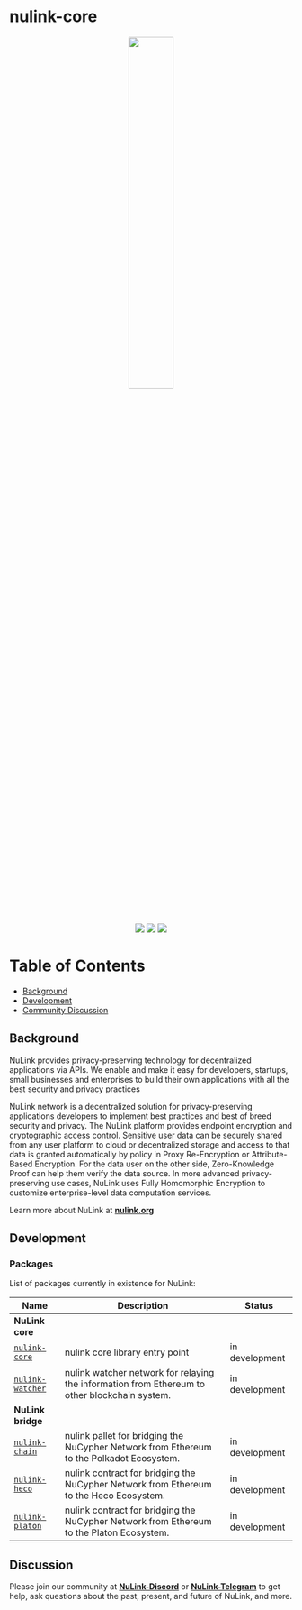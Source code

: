 # nulink-core


<p align="center">
  <a href="https://www.nulink.org/"><img src="https://github.com/NuLink-network/nulink/blob/94c5538a5fdc25e7d4391f4f2e4af60b3c480fc1/logo/nulink-bg-1.png" width=40%  /></a>
</p>

<p align="center">
  <a href="https://github.com/NuLink-network"><img src="https://img.shields.io/badge/Playground-NuLink_Network-brightgreen?logo=Parity%20Substrate" /></a>
  <a href="http://nulink.org/"><img src="https://img.shields.io/badge/made%20by-NuLink%20Foundation-blue.svg?style=flat-square" /></a>
  <a href="https://github.com/NuLink-network/nulink-core"><img src="https://img.shields.io/badge/project-Nulink_Core-yellow.svg?style=flat-square" /></a>
</p>

# Table of Contents

- [Background](#background)
- [Development](#development)
- [Community Discussion](#discussion)

## Background

NuLink provides privacy-preserving technology for decentralized applications via APIs. We enable and make it easy for developers, startups, small businesses and enterprises to build their own applications with all the best security and privacy practices

NuLink network is a decentralized solution for privacy-preserving applications developers to implement best practices and best of breed security and privacy. The NuLink platform provides endpoint encryption and cryptographic access control. Sensitive user data can be securely shared from any user platform to cloud or decentralized storage and access to that data is granted automatically by policy in Proxy Re-Encryption or Attribute-Based Encryption. For the data user on the other side, Zero-Knowledge Proof can help them verify the data source. In more advanced privacy-preserving use cases, NuLink uses Fully Homomorphic Encryption to customize enterprise-level data computation services.

Learn more about NuLink at [**nulink.org**](https://www.nulink.org)

## Development

### Packages

List of packages currently in existence for NuLink:

| Name |  Description |  Status |
| ---------|--------- |--------- |
| **NuLink core** |
| [`nulink-core`](//github.com/NuLink-network/nulink-core) | nulink core library entry point | in development |  
| [`nulink-watcher`](//github.com/NuLink-network/nulink-watcher) | nulink watcher network for relaying the information from Ethereum to other blockchain system. | in development |  
| **NuLink bridge** |
| [`nulink-chain`](//github.com/NuLink-network/nulink-chain) | nulink pallet for bridging the NuCypher Network from Ethereum to the Polkadot Ecosystem.  | in development |  
| [`nulink-heco`](//github.com/NuLink-network/nulink-heco) | nulink contract for bridging the NuCypher Network from Ethereum to the Heco Ecosystem. | in development |  
| [`nulink-platon`](//github.com/NuLink-network/nulink-platon) | nulink contract for bridging the NuCypher Network from Ethereum to the Platon Ecosystem. | in development |  


## Discussion

Please join our community at [**NuLink-Discord**](https://discord.gg/25CQFUuwJS) or [**NuLink-Telegram**](https://t.me/NuLink2021)  to get help, ask questions about the past, present, and future of NuLink, and more.
